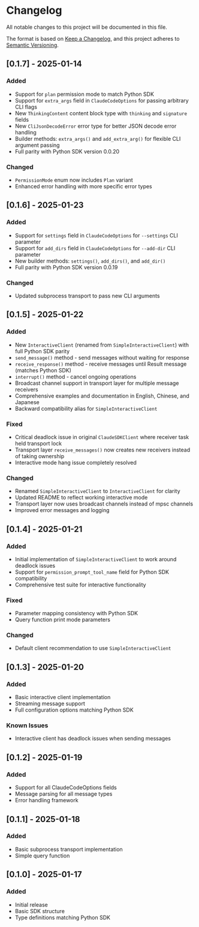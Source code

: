 # Changelog

All notable changes to this project will be documented in this file.

The format is based on [Keep a Changelog](https://keepachangelog.com/en/1.0.0/),
and this project adheres to [Semantic Versioning](https://semver.org/spec/v2.0.0.html).

## [0.1.7] - 2025-01-14

### Added
- Support for `plan` permission mode to match Python SDK
- Support for `extra_args` field in `ClaudeCodeOptions` for passing arbitrary CLI flags
- New `ThinkingContent` content block type with `thinking` and `signature` fields
- New `CliJsonDecodeError` error type for better JSON decode error handling
- Builder methods: `extra_args()` and `add_extra_arg()` for flexible CLI argument passing
- Full parity with Python SDK version 0.0.20

### Changed
- `PermissionMode` enum now includes `Plan` variant
- Enhanced error handling with more specific error types

## [0.1.6] - 2025-01-23

### Added
- Support for `settings` field in `ClaudeCodeOptions` for `--settings` CLI parameter
- Support for `add_dirs` field in `ClaudeCodeOptions` for `--add-dir` CLI parameter
- New builder methods: `settings()`, `add_dirs()`, and `add_dir()`
- Full parity with Python SDK version 0.0.19

### Changed
- Updated subprocess transport to pass new CLI arguments

## [0.1.5] - 2025-01-22

### Added
- New `InteractiveClient` (renamed from `SimpleInteractiveClient`) with full Python SDK parity
- `send_message()` method - send messages without waiting for response
- `receive_response()` method - receive messages until Result message (matches Python SDK)
- `interrupt()` method - cancel ongoing operations
- Broadcast channel support in transport layer for multiple message receivers
- Comprehensive examples and documentation in English, Chinese, and Japanese
- Backward compatibility alias for `SimpleInteractiveClient`

### Fixed
- Critical deadlock issue in original `ClaudeSDKClient` where receiver task held transport lock
- Transport layer `receive_messages()` now creates new receivers instead of taking ownership
- Interactive mode hang issue completely resolved

### Changed
- Renamed `SimpleInteractiveClient` to `InteractiveClient` for clarity
- Updated README to reflect working interactive mode
- Transport layer now uses broadcast channels instead of mpsc channels
- Improved error messages and logging

## [0.1.4] - 2025-01-21

### Added
- Initial implementation of `SimpleInteractiveClient` to work around deadlock issues
- Support for `permission_prompt_tool_name` field for Python SDK compatibility
- Comprehensive test suite for interactive functionality

### Fixed
- Parameter mapping consistency with Python SDK
- Query function print mode parameters

### Changed
- Default client recommendation to use `SimpleInteractiveClient`

## [0.1.3] - 2025-01-20

### Added
- Basic interactive client implementation
- Streaming message support
- Full configuration options matching Python SDK

### Known Issues
- Interactive client has deadlock issues when sending messages

## [0.1.2] - 2025-01-19

### Added
- Support for all ClaudeCodeOptions fields
- Message parsing for all message types
- Error handling framework

## [0.1.1] - 2025-01-18

### Added
- Basic subprocess transport implementation
- Simple query function

## [0.1.0] - 2025-01-17

### Added
- Initial release
- Basic SDK structure
- Type definitions matching Python SDK